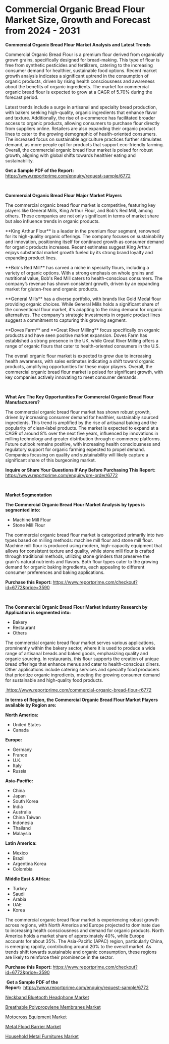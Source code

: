 <p><h1>Commercial Organic Bread Flour Market Size, Growth and Forecast from 2024 - 2031</h1></p><p><strong>Commercial Organic Bread Flour Market Analysis and Latest Trends</strong></p>
<p><p>Commercial Organic Bread Flour is a premium flour derived from organically grown grains, specifically designed for bread-making. This type of flour is free from synthetic pesticides and fertilizers, catering to the increasing consumer demand for healthier, sustainable food options. Recent market growth analysis indicates a significant uptrend in the consumption of organic products, driven by rising health consciousness and awareness about the benefits of organic ingredients. The market for commercial organic bread flour is expected to grow at a CAGR of 5.70% during the forecast period.</p><p>Latest trends include a surge in artisanal and specialty bread production, with bakers seeking high-quality, organic ingredients that enhance flavor and texture. Additionally, the rise of e-commerce has facilitated broader access to organic products, allowing consumers to purchase flour directly from suppliers online. Retailers are also expanding their organic product lines to cater to the growing demographic of health-oriented consumers. The increased focus on sustainable agriculture practices further stimulates demand, as more people opt for products that support eco-friendly farming. Overall, the commercial organic bread flour market is poised for robust growth, aligning with global shifts towards healthier eating and sustainability.</p></p>
<p><strong>Get a Sample PDF of the Report:&nbsp;</strong> <a href="https://www.reportprime.com/enquiry/request-sample/6772">https://www.reportprime.com/enquiry/request-sample/6772</a></p>
<p>&nbsp;</p>
<p><strong>Commercial Organic Bread Flour Major Market Players</strong></p>
<p><p>The commercial organic bread flour market is competitive, featuring key players like General Mills, King Arthur Flour, and Bob's Red Mill, among others. These companies are not only significant in terms of market share but also influence trends in organic products.</p><p>**King Arthur Flour** is a leader in the premium flour segment, renowned for its high-quality organic offerings. The company focuses on sustainability and innovation, positioning itself for continued growth as consumer demand for organic products increases. Recent estimates suggest King Arthur enjoys substantial market growth fueled by its strong brand loyalty and expanding product lines.</p><p>**Bob's Red Mill** has carved a niche in specialty flours, including a variety of organic options. With a strong emphasis on whole grains and nutritional value, Bob's Red Mill caters to health-conscious consumers. The company’s revenue has shown consistent growth, driven by an expanding market for gluten-free and organic products.</p><p>**General Mills** has a diverse portfolio, with brands like Gold Medal flour providing organic choices. While General Mills holds a significant share of the conventional flour market, it's adapting to the rising demand for organic alternatives. The company's strategic investments in organic product lines suggest a commitment to capturing this growing segment.</p><p>**Doves Farm** and **Great River Milling** focus specifically on organic products and have seen positive market expansion. Doves Farm has established a strong presence in the UK, while Great River Milling offers a range of organic flours that cater to health-oriented consumers in the U.S.</p><p>The overall organic flour market is expected to grow due to increasing health awareness, with sales estimates indicating a shift toward organic products, amplifying opportunities for these major players. Overall, the commercial organic bread flour market is poised for significant growth, with key companies actively innovating to meet consumer demands.</p></p>
<p>&nbsp;</p>
<p><strong>What Are The Key Opportunities For Commercial Organic Bread Flour Manufacturers?</strong></p>
<p><p>The commercial organic bread flour market has shown robust growth, driven by increasing consumer demand for healthier, sustainably sourced ingredients. This trend is amplified by the rise of artisanal baking and the popularity of clean-label products. The market is expected to expand at a CAGR of around 8% over the next five years, influenced by innovations in milling technology and greater distribution through e-commerce platforms. Future outlook remains positive, with increasing health consciousness and regulatory support for organic farming expected to propel demand. Companies focusing on quality and sustainability will likely capture a significant share of this burgeoning market.</p></p>
<p><strong>Inquire or Share Your Questions If Any Before Purchasing This Report:</strong> <a href="https://www.reportprime.com/enquiry/pre-order/6772">https://www.reportprime.com/enquiry/pre-order/6772</a></p>
<p>&nbsp;</p>
<p><strong>Market Segmentation</strong></p>
<p><strong>The Commercial Organic Bread Flour Market Analysis by types is segmented into:</strong></p>
<p><ul><li>Machine Mill Flour</li><li>Stone Mill Flour</li></ul></p>
<p><p>The commercial organic bread flour market is categorized primarily into two types based on milling methods: machine mill flour and stone mill flour. Machine mill flour is produced using modern, high-capacity equipment that allows for consistent texture and quality, while stone mill flour is crafted through traditional methods, utilizing stone grinders that preserve the grain's natural nutrients and flavors. Both flour types cater to the growing demand for organic baking ingredients, each appealing to different consumer preferences and baking applications.</p></p>
<p><strong>Purchase this Report:&nbsp;</strong><a href="https://www.reportprime.com/checkout?id=6772&price=3590">https://www.reportprime.com/checkout?id=6772&price=3590</a></p>
<p>&nbsp;</p>
<p><strong>The Commercial Organic Bread Flour Market Industry Research by Application is segmented into:</strong></p>
<p><ul><li>Bakery</li><li>Restaurant</li><li>Others</li></ul></p>
<p><p>The commercial organic bread flour market serves various applications, prominently within the bakery sector, where it is used to produce a wide range of artisanal breads and baked goods, emphasizing quality and organic sourcing. In restaurants, this flour supports the creation of unique bread offerings that enhance menus and cater to health-conscious diners. Other applications include catering services and specialty food producers that prioritize organic ingredients, meeting the growing consumer demand for sustainable and high-quality food products.</p></p>
<p><a href="https://www.reportprime.com/commercial-organic-bread-flour-r6772">&nbsp;https://www.reportprime.com/commercial-organic-bread-flour-r6772</a></p>
<p><strong>In terms of Region, the Commercial Organic Bread Flour Market Players available by Region are:</strong></p>
<p>
    <p> <strong> North America: </strong>
        <ul>
            <li>United States</li>
            <li>Canada</li>
        </ul>
        </p> 
    <p> <strong> Europe: </strong>
        <ul>
            <li>Germany</li>
            <li>France</li>
            <li>U.K.</li>
            <li>Italy</li>
            <li>Russia</li>
        </ul>
        </p> 
    <p> <strong> Asia-Pacific: </strong>
        <ul>
            <li>China</li>
            <li>Japan</li>
            <li>South Korea</li>
            <li>India</li>
            <li>Australia</li>
            <li>China Taiwan</li>
            <li>Indonesia</li>
            <li>Thailand</li>
            <li>Malaysia</li>
        </ul>
        </p> 
    <p> <strong> Latin America: </strong>
        <ul>
            <li>Mexico</li>
            <li>Brazil</li>
            <li>Argentina Korea</li>
            <li>Colombia</li>
        </ul>
        </p> 
    <p> <strong> Middle East & Africa: </strong>
        <ul>
            <li>Turkey</li>
            <li>Saudi</li>
            <li>Arabia</li>
            <li>UAE</li>
            <li>Korea</li>
        </ul>
    </p>
    </p>
<p><p>The commercial organic bread flour market is experiencing robust growth across regions, with North America and Europe projected to dominate due to increasing health consciousness and demand for organic products. North America holds a market share of approximately 40%, while Europe accounts for about 35%. The Asia-Pacific (APAC) region, particularly China, is emerging rapidly, contributing around 20% to the overall market. As trends shift towards sustainable and organic consumption, these regions are likely to reinforce their prominence in the sector.</p></p>
<p><strong>Purchase this Report: </strong><a href="https://www.reportprime.com/checkout?id=6772&price=3590">https://www.reportprime.com/checkout?id=6772&price=3590</a></p>
<p>&nbsp;<strong>Get a Sample PDF of the Report:&nbsp;&nbsp;</strong><a href="https://www.reportprime.com/enquiry/request-sample/6772">https://www.reportprime.com/enquiry/request-sample/6772</a></p>
<p><strong></strong></p>
<p><p><a href="https://medium.com/@rontaybrewer02024/global-neckband-bluetooth-headphone-industry-analysis-report-neckband-bluetooth-headphone-market-a7cd0d89564d">Neckband Bluetooth Headphone Market</a></p><p><a href="https://issuu.com/reportprime-2/docs/breathable-polypropylene-membranes-_481ccd1744022b">Breathable Polypropylene Membranes Market</a></p><p><a href="https://www.linkedin.com/pulse/motocross-equipment-industry-insights-report-analyzing-market-ynlwc?trackingId=R%2B%2FyAGB1TwuMXD2%2Fw4LXkA%3D%3D">Motocross Equipment Market</a></p><p><a href="https://medium.com/@rontaybrewer02024/metal-flood-barrier-market-share-and-new-trends-analysis-by-its-type-application-end-use-and-469a59e049ab">Metal Flood Barrier Market</a></p><p><a href="https://issuu.com/reportprime-2/docs/household-metal-furnitures-market-s_1d6d8e3c970675">Household Metal Furnitures Market</a></p></p>